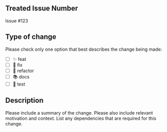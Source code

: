 ## Treated Issue Number 

Issue #123

## Type of change

Please check only one option that best describes the change being made:

- [ ] ✨ feat
- [ ] 🐛 fix 
- [ ] 🔨 refactor 
- [ ] 📚 docs 
- [ ] 🧪 test 

## Description

Please include a summary of the change. Please also include relevant motivation and context. List any dependencies that are required for this change.